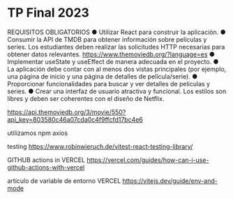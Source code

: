 # TP Final 2023

REQUISITOS OBLIGATORIOS
● Utilizar React para construir la aplicación.
● Consumir la API de TMDB para obtener información sobre películas y series. Los
estudiantes deben realizar las solicitudes HTTP necesarias para obtener datos
relevantes.
https://www.themoviedb.org/?language=es
● Implementar useState y useEffect de manera adecuada en el proyecto.
● La aplicación debe contar con al menos dos vistas principales (por ejemplo, una página
de inicio y una página de detalles de película/serie).
● Proporcionar funcionalidades para buscar y ver detalles de películas y series.
● Crear una interfaz de usuario atractiva y funcional. Los estilos son libres y deben ser
coherentes con el diseño de Netflix.

https://api.themoviedb.org/3/movie/550?api_key=803580c46a07cda0c4f9ffcfd17bc4e6

utilizamos npm axios

testing
https://www.robinwieruch.de/vitest-react-testing-library/

GITHUB actions in VERCEL
https://vercel.com/guides/how-can-i-use-github-actions-with-vercel

artículo de variable de entorno VERCEL
https://vitejs.dev/guide/env-and-mode

